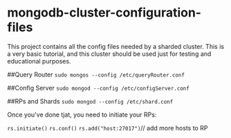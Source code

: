 # mongodb-cluster-configuration-files
This project contains all the config files needed by a sharded cluster. This is a very basic tutorial, and this cluster should be used just for testing and educational purposes.

##Query Router
``sudo mongos --config /etc/queryRouter.conf``

##Config Server
``sudo mongod --config /etc/configServer.conf``

##RPs and Shards
``sudo mongod --config /etc/shard.conf``

Once you've done tjat, you need to initiate your RPs:

``rs.initiate()``
``rs.conf()``
``rs.add("host:27017")``// add more hosts to RP


